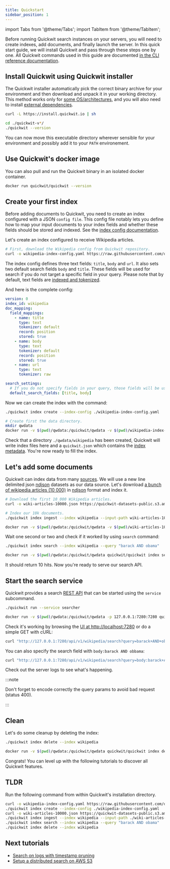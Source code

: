 ```yaml
---
title: Quickstart
sidebar_position: 1
---
```


import Tabs from '@theme/Tabs';
import TabItem from '@theme/TabItem';


Before running Quickwit search instances on your servers, you will need to create indexes, add documents, and finally launch the server. In this quick start guide, we will install Quickwit and pass through these steps one by one. All Quickwit commands used in this guide are documented [in the CLI reference documentation](../reference/cli.md).

## Install Quickwit using Quickwit installer 

The Quickwit installer automatically pick the correct binary archive for your environment and then download and unpack it in your working directory.
This method works only for [some OS/architectures](installation.md#download), and you will also need to install [external dependencies](installation.md#note-on-external-dependencies).

```bash
curl -L https://install.quickwit.io | sh
```

```bash
cd ./quickwit-v*/
./quickwit --version
```

You can now move this executable directory wherever sensible for your environment and possibly add it to your `PATH` environement.

## Use Quickwit's docker image

You can also pull and run the Quickwit binary in an isolated docker container.

```bash
docker run quickwit/quickwit --version
```


## Create your first index

Before adding documents to Quickwit, you need to create an index configured with a JSON `config file`. This config file notably lets you define how to map your input documents to your index fields and whether these fields should be stored and indexed. See the [index config documentation](../configuration/index-config.md).

Let's create an index configured to receive Wikipedia articles.

```bash
# First, download the Wikipedia config from Quickwit repository.
curl -o wikipedia-index-config.yaml https://raw.githubusercontent.com/quickwit-oss/quickwit/main/config/tutorials/wikipedia/index-config.yaml
```

The index config defines three text fields: `title`, `body` and `url`. It also sets two default search fields `body` and `title`. These fields will be used for search if you do not target a specific field in your query. Please note that by default, text fields are [indexed and tokenized](../configuration/index-config.md).

And here is the complete config:

```yaml title="wikipedia_index_config.yaml"
version: 0
index_id: wikipedia
doc_mapping:
  field_mappings:
    - name: title
      type: text
      tokenizer: default
      record: position
      stored: true
    - name: body
      type: text
      tokenizer: default
      record: position
      stored: true
    - name: url
      type: text
      tokenizer: raw

search_settings:
  # If you do not specify fields in your query, those fields will be used.
  default_search_fields: [title, body]
```

Now we can create the index with the command:

<Tabs>

<TabItem value="cli" label="CLI">

```bash
./quickwit index create --index-config ./wikipedia-index-config.yaml
```

</TabItem>

<TabItem value="docker" label="Docker">

```bash
# Create first the data directory.
mkdir qwdata
docker run -v $(pwd)/qwdata:/quickwit/qwdata -v $(pwd)/wikipedia-index-config.yaml:/quickwit/index-config.yaml quickwit/quickwit index create --index-config index-config.yaml
```

</TabItem>

</Tabs>

Check that a directory `./qwdata/wikipedia` has been created, Quickwit will write index files here and a `quickwit.json` which contains the [index metadata](../concepts/architecture.md#index).
You're now ready to fill the index.


## Let's add some documents

Quickwit can index data from many [sources](../configuration/source-config.md). We will use a new line delimited json [ndjson](http://ndjson.org/) datasets as our data source.
Let's download [a bunch of wikipedia articles (10 000)](https://quickwit-datasets-public.s3.amazonaws.com/wiki-articles-10000.json) in [ndjson](http://ndjson.org/) format and index it.

```bash
# Download the first 10_000 Wikipedia articles.
curl -o wiki-articles-10000.json https://quickwit-datasets-public.s3.amazonaws.com/wiki-articles-10000.json
```

<Tabs>

<TabItem value="cli" label="CLI">

```bash
# Index our 10k documents.
./quickwit index ingest --index wikipedia --input-path wiki-articles-10000.json
```

</TabItem>

<TabItem value="docker" label="Docker">

```bash
docker run -v $(pwd)/qwdata:/quickwit/qwdata -v $(pwd)/wiki-articles-10000.json:/quickwit/docs.json quickwit/quickwit index ingest --index wikipedia --input-path docs.json
```

</TabItem>

</Tabs>

Wait one second or two and check if it worked by using `search` command:

<Tabs>

<TabItem value="cli" label="CLI">

```bash
./quickwit index search --index wikipedia --query "barack AND obama"
```

</TabItem>

<TabItem value="docker" label="Docker">

```bash
docker run -v $(pwd)/qwdata:/quickwit/qwdata quickwit/quickwit index search --index wikipedia --query "barack AND obama"
```

</TabItem>

</Tabs>

It should return 10 hits. Now you're ready to serve our search API.


## Start the search service

Quickwit provides a search [REST API](../reference/rest-api.md) that can be started using the `service` subcommand.

<Tabs>

<TabItem value="cli" label="CLI">

```bash
./quickwit run --service searcher
```

</TabItem>

<TabItem value="docker" label="Docker">

```bash
docker run -v $(pwd)/qwdata:/quickwit/qwdata -p 127.0.0.1:7280:7280 quickwit/quickwit run --service searcher
```

</TabItem>

</Tabs>


Check it's working by browsing the [UI at http://localhost:7280](http://localhost:7280) or do a simple GET with cURL:
```bash
curl "http://127.0.0.1:7280/api/v1/wikipedia/search?query=barack+AND+obama"
```

You can also specify the search field with `body:barack AND obbama`:
```bash
curl "http://127.0.0.1:7280/api/v1/wikipedia/search?query=body:barack+AND+obama"
```

Check out the server logs to see what's happening.


:::note

Don't forget to encode correctly the query params to avoid bad request (status 400).

:::



## Clean

Let's do some cleanup by deleting the index:

<Tabs>

<TabItem value="cli" label="CLI">

```bash
./quickwit index delete --index wikipedia
```

</TabItem>

<TabItem value="docker" label="Docker">

```bash
docker run -v $(pwd)/qwdata:/quickwit/qwdata quickwit/quickwit index delete --index wikipedia
```

</TabItem>

</Tabs>

Congrats! You can level up with the following tutorials to discover all Quickwit features.


## TLDR

Run the following command from within Quickwit's installation directory.

```bash
curl -o wikipedia-index-config.yaml https://raw.githubusercontent.com/quickwit-oss/quickwit/main/config/tutorials/wikipedia/index-config.yaml
./quickwit index create --index-config ./wikipedia-index-config.yaml
curl -o wiki-articles-10000.json https://quickwit-datasets-public.s3.amazonaws.com/wiki-articles-10000.json
./quickwit index ingest --index wikipedia --input-path ./wiki-articles-10000.json
./quickwit index search --index wikipedia --query "barack AND obama"
./quickwit index delete --index wikipedia
```


## Next tutorials

- [Search on logs with timestamp pruning](../guides/tutorial-hdfs-logs.md)
- [Setup a distributed search on AWS S3](../guides/tutorial-hdfs-logs-distributed-search-aws-s3.md)
